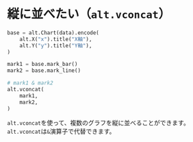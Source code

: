# 縦に並べたい（``alt.vconcat``）

```python
base = alt.Chart(data).encode(
    alt.X("x").title("X軸"),
    alt.Y("y").title("Y軸"),
)

mark1 = base.mark_bar()
mark2 = base.mark_line()

# mark1 & mark2
alt.vconcat(
    mark1,
    mark2,
)
```

``alt.vconcat``を使って、複数のグラフを縦に並べることができます。
``alt.vconcat``は``&``演算子で代替できます。
